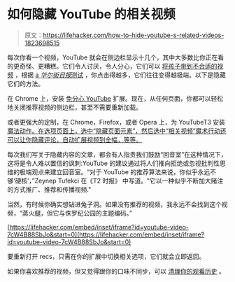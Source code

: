 # 如何隐藏 YouTube 的相关视频

> 原文：<https://lifehacker.com/how-to-hide-youtube-s-related-videos-1823698515>

每次你看一个视频，YouTube 就会在侧边栏显示十几个，其中大多数比你正在看的更奇怪、更糟糕。它们令人讨厌，令人分心，它们可以 [将孩子带到不合适的视频](https://offspring.lifehacker.com/how-to-protect-your-kids-from-disturbing-fake-peppa-pi-1797768331#_ga=2.233948509.2145456661.1520867096-1297080755.1497980211) ，根据 [a *华尔街日报*测试](https://www.wsj.com/articles/how-youtube-drives-viewers-to-the-internets-darkest-corners-1518020478) ，你点击得越多，它们往往变得越极端。以下是隐藏它们的方法。



在 Chrome 上，安装 [免分心 YouTube](https://chrome.google.com/webstore/detail/df-youtube-distraction-fr/mjdepdfccjgcndkmemponafgioodelna/related?hl=en) 扩展。现在，从任何页面，你都可以轻松地关闭推荐视频的侧边栏，甚至不需要重新加载。

或者更强大的定制，在 Chrome，Firefox，或者 Opera 上，为 YouTubeT3 安装 [魔法动作。在选项页面上，选中“隐藏页面元素”，然后选中“相关视频”魔术行动还可以让你隐藏评论，自动扩展视频到全幅，等等。](https://www.mycinema.pro/) 

每次我们写关于隐藏内容的文章，都会有人指责我们鼓励“回音室”在这种情况下，这将是令人难以置信的讽刺:YouTube 的建议通过将人们推向拒绝或忽视批判性思维的极端观点来建立回音室。“对于 YouTube 的推荐算法来说，你似乎永远不够‘硬核’，”Zeynep Tufekci 在《T2 时报》 中写道。"它以一种似乎不断加大赌注的方式推广、推荐和传播视频."

当然，有时候你确实想钻进兔子洞。如果没有推荐的视频，我永远不会找到这个视频，“蒸火腿，但它与侏罗纪公园的主题编码。”

 [https://lifehacker.com/embed/inset/iframe?id=youtube-video-7cW4B88SbJo&start=0](https://lifehacker.com/embed/inset/iframe?id=youtube-video-7cW4B88SbJo&start=0) 

要重新打开 recs，只需在你的扩展中切换相关选项，它们就会立即返回。

如果你喜欢推荐的视频，但又觉得跟你的口味不同步，可以 [清理你的观看历史](https://lifehacker.com/remove-youtube-channels-and-clean-up-the-history-for-be-1659677032#_ga=2.21637496.2145456661.1520867096-1297080755.1497980211) 。